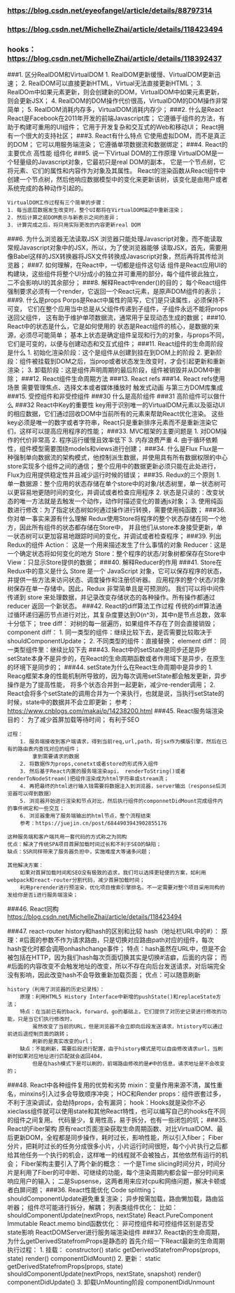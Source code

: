 ### https://blog.csdn.net/eyeofangel/article/details/88797314
### https://blog.csdn.net/MichelleZhai/article/details/118423494
### hooks：https://blog.csdn.net/MichelleZhai/article/details/118392437

###1. 区分RealDOM和VirtualDOM
    1. RealDOM更新缓慢、VirtualDOM更新迅速；
    2. RealDOM可以直接更新HTML，Virtual无法直接更新HTML；
    3. RealDOm中如果元素更新，则会创建新的DOM，VirtualDOM中如果元素更新，则会更新JSX；
    4. RealDOM的DOM操作代价很高，VirtualDOM的DOM操作非常简单；
    5. RealDOM消耗内存多，VirtualDOM消耗内存少；
###2. 什么是React
    React是Facebook在2011年开发的前端Javascript库；
    它遵循于组件的方法，有助于构建可重用的UI组件；
    它用于开发复杂和交互式的Web和移动UI；
    React拥有一个很大的支持社区；
###3. React有什么特点
    它使用虚拟DOM，而不是真正的DOM；
    它可以用服务端渲染；
    它遵循单项数据流和数据绑定；
###4. React的主要优点
    高性能
    组件化
###5. 说一下Virtual DOM的工作原理
    VirtualDOM是一个轻量级的Javascript对象，它最初只是real DOM的副本，
    它是一个节点树，它将元素、它们的属性和内容作为对象及其属性。
    React的渲染函数从React组件中创建一个节点树，然后他响应数据模型中的变化来更新该树，该变化是由用户或者系统完成的各种动作引起的。

    VirtualDOM工作过程有三个简单的步骤：
    1. 每当底层数据发生改变时，整个UI都将在VirtualDOM描述中重新渲染；
    2. 然后计算之前DOM表示与新表示之间的差异；
    3. 计算完成之后，将只用实际更改的内容更新real DOM
###6. 为什么浏览器无法读取JSX
    浏览器只能处理Javascript对象，而不能读取常规Javascript对象中的JSX，所以，为了使浏览器能够
    读取JSX，首先，需要用像Babel这样的JSX转换器将JSX文件转换成Javascript对象，然后再将其传给浏览器；
###7. 如何理解，在React中，一切都是组件这句话
    组件是React应用UI的构建块，这些组件将整个UI分成小的独立并可重用的部分，每个组件彼此独立，二不会影响UI的其余部分；
###8. 解释React中render()的目的；
    每个React组件强制要求必须有一个render，它返回一个React元素，是原声DOM组件的表示；
###9. 什么是props
    Porps是React中属性的简写，它们是只读属性，必须保持不可变，
    它们在整个应用当中总是从父组件传递到子组件，子组件永远不能将props送回父组件，
    这有助于维护单项数据流，通常用于呈现动态生成的数据；
###10. React中的状态是什么，它是如何使用的
    状态是React组件的核心，是数据的来源，必须尽可能简单；
    基本上状态是确定组件呈现和行为的对象，与props不同，它们是可变的，以便与创建动态和交互式组件；
###11. React组件的生命周阶段是什么
    1. 初始化渲染阶段：这个是组件从创建到挂在到DOM上的阶段
    2. 更新阶段：组件被挂载到DOM之后，当prop或者状态发生改变时，才会引起更新和重新渲染；
    3. 卸载阶段：这是组件声明周期的最后阶段，组件被销毁并从DOM中删除；
###12. React组件生命周期方法
###13. React refs
###14. React refs使用场景
    需要管理焦点、选择文本或者媒体播放时
    触发式动画
    与第三方DOM库集成
###15. 受控组件和非受控组件
###30 什么是高阶组件
###31 高阶组件可以做什么
###32 React中Key的重要性
    key用于识别唯一的VirtualDOM元素以及驱动UI的相应数据，它们通过回收DOM中当前所有的元素来帮助React优化渲染。
    这些key必须是唯一的数字或者字符串，React只是重新排序元素而不是重新渲染它们，这样可以提高应用程序的性能；
###33. MVC框架的主要问题是
    1. 对DOM操作的代价非常高
    2. 程序运行缓慢且效率低下
    3. 内存浪费严重
    4. 由于循环依赖性，组件模型需要围绕models和views进行创建；
###34. 什么是Flux
    Flux是一种强制单向数据流的架构模式，他控制派生数据，并使用具有所有数据权限的中心store实现多个组件之间的通信；
    整个应用中的数据更新必须只能在此处进行，Flux为应用提供稳定性并且减少运行时候的错误；
###35. Redux的三个原则
    1. 单一数据源：整个应用的状态存储在单个store中的对象/状态树里，单一状态树可以更容易地更随时间的变化，并调试或者检查应用程序
    2. 状态是只读的：改变状态的唯一方法就是去触发一个动作，动作时描述变化的普通js对象；
    3. 使用纯函数进行修改：为了指定状态树如何通过操作进行转换，需要使用纯函数；
###36. 你对单一事实来源有什么理解
    Redux使用Store将程序的整个状态存储在同一个地方，因此所有组件的状态都存储在Store中，
    并且他们从store本身接受更新，单一状态树可以更加容易地跟踪时间的变化，并调试或者检查程序；
###39. 列出Redux的组件
    Action： 这是一个用来描述发生了什么事情的对象
    Reducer：这是一个确定状态将如何变化的地方
    Store：整个程序的状态/对象树都保存在Store中
    View：只显示Store提供的数据；
###40. 解释Reducer的作用
###41. Store在Redux中的意义是什么
    Store 是一个 JavaScript 对象，它可以保存程序的状态，并提供一些方法来访问状态、调度操作和注册侦听器。
    应用程序的整个状态/对象树保存在单一存储中。因此，Redux 非常简单且是可预测的。
    我们可以将中间件传递到 store 来处理数据，并记录改变存储状态的各种操作。所有操作都通过 reducer 返回一个新状态。
###42. React的diff算法工作过程
    传统的diff算法通过循环递归遍历节点进行对比，其复杂度要达到O(n^3)，其中n是节点总数，效率十分低下；
    tree diff：
        对树的每一层遍历，如果组件不存在了则会直接销毁；
    component diff：
        1. 同一类型的组件：继续比较下去，是否需要比较取决于shouldComponentUpdate；
        2. 不同类型的组件：直接替换；
    element diff：
        同一类型组件里：继续比较下去
###43. React中的setState是同步还是异步
    setState本身不是异步的，在React的生命周期函数或者作用域下是异步，在原生的环境下是同步的；
###44. setState为什么在React生命周期中是异步的
    1. Reacg框架本身的性能机制所导致的，因为每次调用setState都会触发更新，异步操作是为了提高性能，
        将多个状态合并到一起更新，减少re-render调用；
    2. React会将多个setState的调用合并为一个来执行，也就是说，当执行setState的时候，state中的数据并不会立即更新；
    参考： https://www.cnblogs.com/makai/p/14238200.html
###45. React服务端渲染
    目的：
        为了减少首屏加载等待时间；
        有利于SEO

    过程：
        1. 服务端接收到客户端请求，得到当前req,url,path，将jsx作为模版引擎，然后在已有的路由表内查找对应的组件；
            拿到需要请求的数据
        2. 将数据作为props,conetxt或者store的形式传入组件
        3. 然后基于React内置的服务端渲染api， renderToString()或者renderToNodeStream()把组件渲染成为html字符串或stream流；
        4. 再把最终的html进行输入钱需要将数据注入到浏览器，server输出（response后浏览器可以得到数据）
        5. 浏览器开始进行渲染和节点对比，然后执行组件的componnetDidMount完成组件内的事件绑定和一些交互；
        6. 浏览器重用了服务端输出的html节点，整个流程结束
        参考：https://juejin.cn/post/6844903943902855176

    这种服务端和客户端共用一套代码的方式称之为同构
    优点：解决了传统SPA项目首屏加载时间过长和不利于SEO的缺陷；
    缺点：SSR同样带来了服务器负担中，实施难度大等诸多问题；

    其他解决方案：
        如果对首屏加载时间和SEO没有极致的追求，我们可以选择更轻便的方案，如利用webpack和react-router分割代码，减少首屏加载时间；
        利用prerender进行预渲染，优化项目搜索引擎排名，不一定需要对整个项目采用同构的发给你是否i进行服务端渲染；

###46. React同构
    https://blog.csdn.net/MichelleZhai/article/details/118423494

###47. react-router history和hash的区别和比较
    hash（地址栏URL中的#）：
        原理：#后面的参数不作为请求路由，只是切换对应路由path对应的组件，每次hash变化时都会调用onhashchange事件；
        特点：hash虽然在URL中，但是不会被包括在HTTP，因为我们hash每次页面切换其实是切换#洁癖，后面的内容；
            而#后面的内容改变不会触发地址的改变，所以不存在向后台发送请求，对后端完全没有影响，因此改变hash不会导致重新加载页面；
        优点：可以随意刷新
    
    history（利用了浏览器的历史记录栈）：
        原理：利用HTML5 History Interface中新增的pushState()和replaceState方法；
        特点：在当前已有的back，forward，go的基础上，它们提供了对历史记录进行修改的功能，只是当它们执行修改时，
            虽然改变了当前的URL，但是浏览器不会立即向后段发送请求，htistory可以通过前进后退控制页面的跳转；
            刷新的是真实改变的url；
        缺点：不能刷新，需要后段进行配置，由于history模式是可以自由修改请求url，当刷新时如果对应地址进行匹配就会返回404，
            但是在hash模式下是可以刷的，前端路由修改的是#中的信息，请求地址是不会改变的；

###48. React中各种组件复用的优势和劣势
    mixin：变量作用来源不清，属性重名，minxins引入过多会导致顺序冲突；
    HOC和Render props：组件嵌套过多，不利于渲染调试，会劫持props，会有漏洞；
    hook：Hooks就是染你不必xieclass组件就可以使用state和其他React特性，也可以编写自己的hooks在不同的组件之间复用。
        代码量少，复用性高，易于拆分，也有一些闭包的坑；
###35. React的Fiber架构
    原有react页面渲染获取生命周期函数、对比VirtualDOM、最后更新DOM，全程都是同步操作，耗时过长，影响性能，所以引入fiber；
    Fiber分片，把耗时过长的任务分成很多小片，小片运行时间很短，每个小片执行之后都给其他任务一个执行的机会，这样唯一的线程就不会被独占，其他依然有运行的机会；
    Fiber架构主要引入了两个新的概念：
        一个是Time slicing时间分片，时间分片是利用了Fiber的可中断、可继续的功能，每个渲染周期内都会留一部分时间来响应用户的输入；
        二是Supsense，这两者用来应对cpu和网络问题，解决卡顿或者白屏问题；
###36. React性能优化
    Code splitting；
    shouldComponentUpdate避免重复渲染；
    异步按需加载，路由懒加载，路由监听器；
    组件尽可能进行拆分，解耦；
    列表类组件优化：
        比如：shouldComponentUpdate(nextProps, nextState)
        React.PureComponent
        Immutable
        React.memo
    bind函数优化：
    非可控组件和可控组件区别是否受state影响
    ReactDOMServer进行服务端渲染组件
###37. React新的生命周期，为什么getDerivedStatefromProps是静态的
    首先介绍一下React最新的生命周期执行过程：
        1. 挂载：
            constructor()
            static getDerivedStatefromProps(props, state)
            render()
            componentDidMount()
        2. 更新：
            static getDerivedStatefromProps(props, state)
            shouldComponentUpdate(nextProps, nextState, snapshot)
            render()
            componentDidUpdate()
        3. 卸载UnMounting阶段
            componentDidUnmount



















